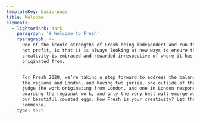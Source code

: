 ```yaml
---
templateKey: basic-page
title: Welcome
elements:
  - lightordark: dark
    paragraph: '# Welcome to Fresh'
    rparagraph: >-
      One of the iconic strengths of Fresh being independent and run for passion
      not profit, is that it is always looking at new ways to ensure that strong
      creativity is embraced and rewarded irrespective of where it has
      originated from.


      For Fresh 2020, we’re taking a step forward to address the balance between
      the regions and London, and having two juries, one outside of the M25 to
      judge the work originating from London, and one in London responsible for
      awarding the regional work, and only the very best will emerge with one of
      our beautiful coveted eggs. How Fresh is your creativity? Let the battle
      commence…
    type: text
---
```


